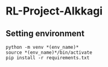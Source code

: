 # RL-Project-Alkkagi

## Setting environment

```
python -m venv *(env_name)*
source *(env_name)*/bin/activate
pip install -r requirements.txt
```

##